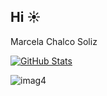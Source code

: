## Hi ☀️

Marcela Chalco Soliz


[![GitHub Stats](https://github-readme-stats.vercel.app/api?username=MarcelaChalcoSoliz&show_icons=true&theme=radical)](https://github.com/anuraghazra/github-readme-stats)

![imag4](https://github.com/user-attachments/assets/9c42724e-2471-462f-bd02-867ecc0d6dcd)



<!--
**MarcelaChalcoSoliz/MarcelaChalcoSoliz** is a ✨ _special_ ✨ repository because its `README.md` (this file) appears on your GitHub profile.

Here are some ideas to get you started:

- 🔭 I’m currently working on ...
- 🌱 I’m currently learning ...
- 👯 I’m looking to collaborate on ...
- 🤔 I’m looking for help with ...
- 💬 Ask me about ...
- 📫 How to reach me: ...
- 😄 Pronouns: ...
- ⚡ Fun fact: ...
-->

